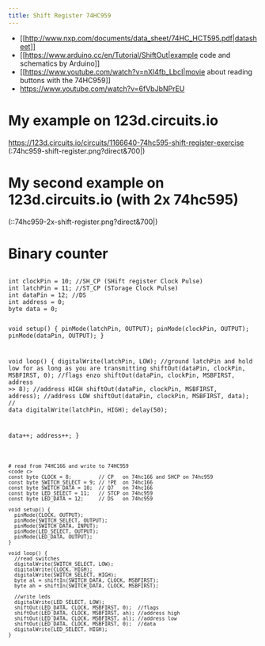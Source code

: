 ```yaml
---
title: Shift Register 74HC959
---
```

* [[http://www.nxp.com/documents/data_sheet/74HC_HCT595.pdf|datasheet]]
* [[https://www.arduino.cc/en/Tutorial/ShiftOut|example code and schematics by Arduino]]
* [[https://www.youtube.com/watch?v=nXl4fb_LbcI|movie about reading buttons with the 74HC959]]
* https://www.youtube.com/watch?v=6fVbJbNPrEU

# My example on 123d.circuits.io
https://123d.circuits.io/circuits/1166640-74hc595-shift-register-exercise
(:74hc959-shift-register.png?direct&700|)

# My second example on 123d.circuits.io (with 2x 74hc595)
(::74hc959-2x-shift-register.png?direct&700|)

# Binary counter
<code c>
int clockPin = 10; //SH_CP (SHift register Clock Pulse)
int latchPin = 11; //ST_CP (STorage Clock Pulse)
int dataPin = 12; //DS
int address = 0;
byte data = 0;

void setup() {
  pinMode(latchPin, OUTPUT);
  pinMode(clockPin, OUTPUT);
  pinMode(dataPin, OUTPUT);
}

void loop() {
  digitalWrite(latchPin, LOW);   //ground latchPin and hold low for as long as you are transmitting
  shiftOut(dataPin, clockPin, MSBFIRST, 0); //flags enzo
  shiftOut(dataPin, clockPin, MSBFIRST, address >> 8); //address HIGH
  shiftOut(dataPin, clockPin, MSBFIRST, address); //address LOW
  shiftOut(dataPin, clockPin, MSBFIRST, data); // data
  digitalWrite(latchPin, HIGH);
  delay(50);
  
  data++;
  address++;
}
```

# read from 74HC166 and write to 74HC959
<code c>
const byte CLOCK = 8;         // CP   on 74hc166 and SHCP on 74hc959
const byte SWITCH_SELECT = 9; // !PE  on 74hc166
const byte SWITCH_DATA = 10;  // Q7   on 74hc166
const byte LED_SELECT = 11;   // STCP on 74hc959
const byte LED_DATA = 12;     // DS   on 74hc959

void setup() {
  pinMode(CLOCK, OUTPUT);
  pinMode(SWITCH_SELECT, OUTPUT);
  pinMode(SWITCH_DATA, INPUT);
  pinMode(LED_SELECT, OUTPUT);
  pinMode(LED_DATA, OUTPUT);  
}

void loop() {
  //read switches
  digitalWrite(SWITCH_SELECT, LOW);
  digitalWrite(CLOCK, HIGH);
  digitalWrite(SWITCH_SELECT, HIGH);
  byte al = shiftIn(SWITCH_DATA, CLOCK, MSBFIRST);
  byte ah = shiftIn(SWITCH_DATA, CLOCK, MSBFIRST);
    
  //write leds
  digitalWrite(LED_SELECT, LOW);
  shiftOut(LED_DATA, CLOCK, MSBFIRST, 0);  //flags
  shiftOut(LED_DATA, CLOCK, MSBFIRST, ah); //address high
  shiftOut(LED_DATA, CLOCK, MSBFIRST, al); //address low
  shiftOut(LED_DATA, CLOCK, MSBFIRST, 0);  //data
  digitalWrite(LED_SELECT, HIGH);
}
```
